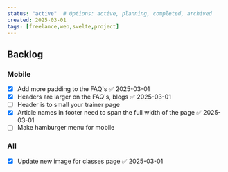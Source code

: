 ```yaml
---
status: "active"  # Options: active, planning, completed, archived
created: 2025-03-01
tags: [freelance,web,svelte,project]
---
```


## Backlog

### Mobile
- [x] Add more padding to the FAQ's ✅ 2025-03-01
- [x] Headers are larger on the FAQ's, blogs ✅ 2025-03-01
- [ ] Header is to small your trainer page
- [x] Article names in footer need to span the full width of the page ✅ 2025-03-01
- [ ] Make hamburger menu for mobile
### All
- [x] Update new image for classes page ✅ 2025-03-01